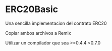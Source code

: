 # ERC20Basic
Una sencilla implementacion del contrato ERC20

Copiar ambos archivos a Remix

Utilizar un compilador que sea >=0.4.4 <0.7.0
